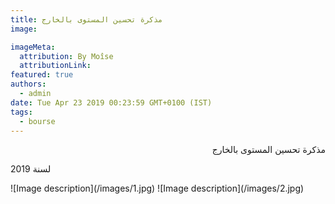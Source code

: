 ```yaml
---
title: مذكرة تحسين المستوى بالخارج
image:

imageMeta:
  attribution: By Moîse
  attributionLink:
featured: true
authors:
  - admin
date: Tue Apr 23 2019 00:23:59 GMT+0100 (IST)
tags:
  - bourse
---
```

<p dir="rtl" lang="ar">
مذكرة تحسين المستوى بالخارج

لسنة 2019
</p>
![Image description](/images/1.jpg)
![Image description](/images/2.jpg)
